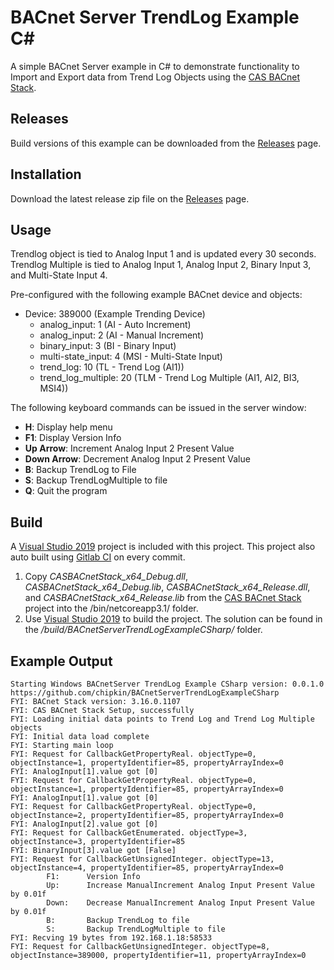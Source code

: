 # BACnet Server TrendLog Example C#
A simple BACnet Server example in C# to demonstrate functionality to Import and Export data from Trend Log Objects using the [CAS BACnet Stack](https://store.chipkin.com/services/stacks/bacnet-stack). 

## Releases

Build versions of this example can be downloaded from the [Releases](https://github.com/chipkin/BACnetServerTrendLogExampleCSharp) page.

## Installation

Download the latest release zip file on the [Releases](https://github.com/chipkin/BACnetServerTrendLogExampleCSharp) page.

## Usage
Trendlog object is tied to Analog Input 1 and is updated every 30 seconds. Trendlog Multiple is tied to Analog Input 1, Analog Input 2, Binary Input 3, and Multi-State Input 4.

Pre-configured with the following example BACnet device and objects:
- Device: 389000  (Example Trending Device)
  - analog_input: 1  (AI - Auto Increment)
  - analog_input: 2  (AI - Manual Increment)
  - binary_input: 3  (BI - Binary Input)
  - multi-state_input: 4  (MSI - Multi-State Input)
  - trend_log: 10 (TL - Trend Log (AI1))
  - trend_log_multiple: 20 (TLM - Trend Log Multiple (AI1, AI2, BI3, MSI4))

The following keyboard commands can be issued in the server window:
* **H**: Display help menu
* **F1**: Display Version Info
* **Up Arrow**: Increment Analog Input 2 Present Value
* **Down Arrow**: Decrement Analog Input 2 Present Value
* **B**: Backup TrendLog to File
* **S**: Backup TrendLogMultiple to file
* **Q**: Quit the program

## Build

A [Visual Studio 2019](https://visualstudio.microsoft.com/downloads/) project is included with this project. This project also auto built using [Gitlab CI](https://docs.gitlab.com/ee/ci/) on every commit.

1. Copy *CASBACnetStack_x64_Debug.dll*, *CASBACnetStack_x64_Debug.lib*, *CASBACnetStack_x64_Release.dll*, and *CASBACnetStack_x64_Release.lib* from the [CAS BACnet Stack](https://store.chipkin.com/services/stacks/bacnet-stack) project into the /bin/netcoreapp3.1/ folder.
2. Use [Visual Studio 2019](https://visualstudio.microsoft.com/vs/) to build the project. The solution can be found in the */build/BACnetServerTrendLogExampleCSharp/* folder.

## Example Output
```
Starting Windows BACnetServer TrendLog Example CSharp version: 0.0.1.0
https://github.com/chipkin/BACnetServerTrendLogExampleCSharp
FYI: BACnet Stack version: 3.16.0.1107
FYI: CAS BACnet Stack Setup, successfully
FYI: Loading initial data points to Trend Log and Trend Log Multiple objects
FYI: Initial data load complete
FYI: Starting main loop
FYI: Request for CallbackGetPropertyReal. objectType=0, objectInstance=1, propertyIdentifier=85, propertyArrayIndex=0
FYI: AnalogInput[1].value got [0]
FYI: Request for CallbackGetPropertyReal. objectType=0, objectInstance=1, propertyIdentifier=85, propertyArrayIndex=0
FYI: AnalogInput[1].value got [0]
FYI: Request for CallbackGetPropertyReal. objectType=0, objectInstance=2, propertyIdentifier=85, propertyArrayIndex=0
FYI: AnalogInput[2].value got [0]
FYI: Request for CallbackGetEnumerated. objectType=3, objectInstance=3, propertyIdentifier=85
FYI: BinaryInput[3].value got [False]
FYI: Request for CallbackGetUnsignedInteger. objectType=13, objectInstance=4, propertyIdentifier=85, propertyArrayIndex=0
        F1:      Version Info
        Up:      Increase ManualIncrement Analog Input Present Value by 0.01f
        Down:    Decrease ManualIncrement Analog Input Present Value by 0.01f
        B:       Backup TrendLog to file
        S:       Backup TrendLogMultiple to file
FYI: Recving 19 bytes from 192.168.1.18:58533
FYI: Request for CallbackGetUnsignedInteger. objectType=8, objectInstance=389000, propertyIdentifier=11, propertyArrayIndex=0
```